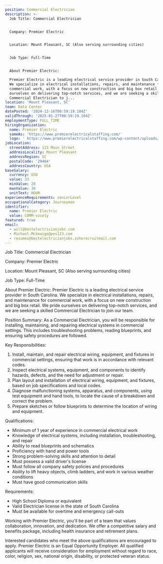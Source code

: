 ```yaml
---
position: Commercial Electrician
description: >-
  Job Title: Commercial Electrician 


  Company: Premier Electric


  Location: Mount Pleasant, SC (Also serving surrounding cities)


  Job Type: Full-Time


  About Premier Electric:

  Premier Electric is a leading electrical service provider in South Carolina.
  We specialize in electrical installations, repairs, and maintenance for
  commercial work, with a focus on new construction and big box retail. We pride
  ourselves on delivering top-notch services, and we are seeking a skilled
  Commercial Electrician to j...
location: 'Mount Pleasant, SC'
team: Data Center
datePosted: '2024-12-16T00:59:19.104Z'
validThrough: '2025-01-27T00:59:19.104Z'
employmentType: FULL_TIME
hiringOrganization:
  name: Premier Electric
  sameAs: 'https://www.premierelectricalstaffing.com/'
  logo: ' https://www.premierelectricalstaffing.com/wp-content/uploads/2020/05/Premier-Electrical-Staffing-logo.png'
jobLocation:
  streetAddress: 123 Main Street
  addressLocality: Mount Pleasant
  addressRegion: SC
  postalCode: '29464'
  addressCountry: USA
baseSalary:
  currency: USD
  value: 33
  minValue: 28
  maxValue: 38
  unitText: HOUR
experienceRequirements: seniorLevel
occupationalCategory: Journeyman
identifier:
  name: Premier Electric
  value: COMM-vzce1y
featured: true
email:
  - will@bestelectricianjobs.com
  - Michael.Mckeaige@pes123.com
  - resumes@bestelectricianjobs.zohorecruitmail.com
---
```




Job Title: Commercial Electrician 

Company: Premier Electric

Location: Mount Pleasant, SC (Also serving surrounding cities)

Job Type: Full-Time

About Premier Electric:
Premier Electric is a leading electrical service provider in South Carolina. We specialize in electrical installations, repairs, and maintenance for commercial work, with a focus on new construction and big box retail. We pride ourselves on delivering top-notch services, and we are seeking a skilled Commercial Electrician to join our team.

Position Summary:
As a Commercial Electrician, you will be responsible for installing, maintaining, and repairing electrical systems in commercial settings. This includes troubleshooting problems, reading blueprints, and ensuring safety procedures are followed. 

Key Responsibilities:
1. Install, maintain, and repair electrical wiring, equipment, and fixtures in commercial settings, ensuring that work is in accordance with relevant codes.
2. Inspect electrical systems, equipment, and components to identify hazards, defects, and the need for adjustment or repair.
3. Plan layout and installation of electrical wiring, equipment, and fixtures, based on job specifications and local codes.
4. Diagnose malfunctioning systems, apparatus, and components, using test equipment and hand tools, to locate the cause of a breakdown and correct the problem.
5. Prepare sketches or follow blueprints to determine the location of wiring and equipment.

Qualifications:
- Minimum of 1 year of experience in commercial electrical work
- Knowledge of electrical systems, including installation, troubleshooting, and repair
- Ability to read blueprints and schematics
- Proficiency with hand and power tools 
- Strong problem-solving skills and attention to detail
- Must possess a valid driver's license
- Must follow all company safety policies and procedures
- Ability to lift heavy objects, climb ladders, and work in various weather conditions
- Must have good communication skills

Requirements:
- High School Diploma or equivalent
- Valid Electrician license in the state of South Carolina
- Must be available for overtime and emergency call-outs

Working with Premier Electric, you'll be part of a team that values collaboration, innovation, and dedication. We offer a competitive salary and benefits package, including health insurance and retirement plans. 

Interested candidates who meet the above qualifications are encouraged to apply. Premier Electric is an Equal Opportunity Employer. All qualified applicants will receive consideration for employment without regard to race, color, religion, sex, national origin, disability, or protected veteran status.
